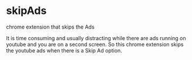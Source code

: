 # skipAds
chrome extension that skips the Ads 

It is time consuming and usually distracting while there are ads running on youtube and you are on a second screen. 
So this chrome extension skips the youtube ads when there is a Skip Ad option. 

